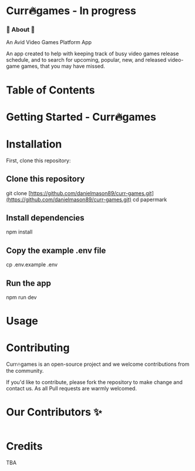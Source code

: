 # Curr🔥games - In progress

### 🚀 About 🚀
<p>An Avid Video Games Platform App</p>
<p>An app created to help with keeping track of busy video games release schedule, and to search for upcoming, popular, new, and released video-game games, that you may have missed.</p>

# Table of Contents


# Getting Started - Curr🔥games

# Installation

First, clone this repository:

<!-- start:code block -->
## Clone this repository
git clone [https://github.com/danielmason89/curr-games.git](https://github.com/danielmason89/curr-games.git)
cd papermark

## Install dependencies
npm install

## Copy the example .env file
cp .env.example .env

## Run the app
npm run dev
<!-- end:code block -->

# Usage

# Contributing

Curr🔥games is an open-source project and we welcome contributions from the community.

If you'd like to contribute, please fork the repository to make change and contact us. As all Pull requests are warmly welcomed.

# Our Contributors ✨

<a href="[https://github.com/mfts/papermark/graphs/contributors](https://github.com/danielmason89/curr-games.git)">
  <img src="" />
</a>

# Credits
TBA
